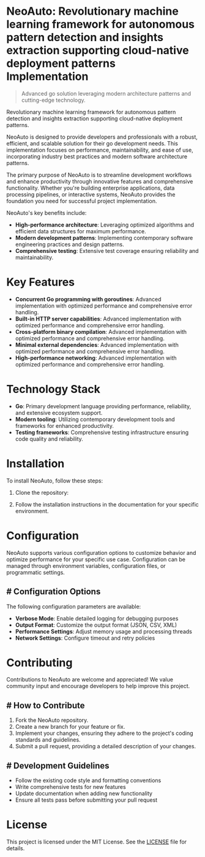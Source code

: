 <!-- fallback_NeoAuto_20250802172604_54701 -->

# NeoAuto: Revolutionary machine learning framework for autonomous pattern detection and insights extraction supporting cloud-native deployment patterns Implementation
> Advanced go solution leveraging modern architecture patterns and cutting-edge technology.

Revolutionary machine learning framework for autonomous pattern detection and insights extraction supporting cloud-native deployment patterns.

NeoAuto is designed to provide developers and professionals with a robust, efficient, and scalable solution for their go development needs. This implementation focuses on performance, maintainability, and ease of use, incorporating industry best practices and modern software architecture patterns.

The primary purpose of NeoAuto is to streamline development workflows and enhance productivity through innovative features and comprehensive functionality. Whether you're building enterprise applications, data processing pipelines, or interactive systems, NeoAuto provides the foundation you need for successful project implementation.

NeoAuto's key benefits include:

* **High-performance architecture**: Leveraging optimized algorithms and efficient data structures for maximum performance.
* **Modern development patterns**: Implementing contemporary software engineering practices and design patterns.
* **Comprehensive testing**: Extensive test coverage ensuring reliability and maintainability.

# Key Features

* **Concurrent Go programming with goroutines**: Advanced implementation with optimized performance and comprehensive error handling.
* **Built-in HTTP server capabilities**: Advanced implementation with optimized performance and comprehensive error handling.
* **Cross-platform binary compilation**: Advanced implementation with optimized performance and comprehensive error handling.
* **Minimal external dependencies**: Advanced implementation with optimized performance and comprehensive error handling.
* **High-performance networking**: Advanced implementation with optimized performance and comprehensive error handling.

# Technology Stack

* **Go**: Primary development language providing performance, reliability, and extensive ecosystem support.
* **Modern tooling**: Utilizing contemporary development tools and frameworks for enhanced productivity.
* **Testing frameworks**: Comprehensive testing infrastructure ensuring code quality and reliability.

# Installation

To install NeoAuto, follow these steps:

1. Clone the repository:


2. Follow the installation instructions in the documentation for your specific environment.

# Configuration

NeoAuto supports various configuration options to customize behavior and optimize performance for your specific use case. Configuration can be managed through environment variables, configuration files, or programmatic settings.

## # Configuration Options

The following configuration parameters are available:

* **Verbose Mode**: Enable detailed logging for debugging purposes
* **Output Format**: Customize the output format (JSON, CSV, XML)
* **Performance Settings**: Adjust memory usage and processing threads
* **Network Settings**: Configure timeout and retry policies

# Contributing

Contributions to NeoAuto are welcome and appreciated! We value community input and encourage developers to help improve this project.

## # How to Contribute

1. Fork the NeoAuto repository.
2. Create a new branch for your feature or fix.
3. Implement your changes, ensuring they adhere to the project's coding standards and guidelines.
4. Submit a pull request, providing a detailed description of your changes.

## # Development Guidelines

* Follow the existing code style and formatting conventions
* Write comprehensive tests for new features
* Update documentation when adding new functionality
* Ensure all tests pass before submitting your pull request

# License

This project is licensed under the MIT License. See the [LICENSE](https://github.com/cerenyilmazjinx/NeoAuto/blob/main/LICENSE) file for details.
